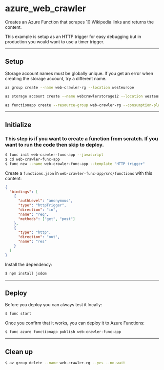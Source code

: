 # azure_web_crawler

Creates an Azure Function that scrapes 10 Wikipedia links and returns the content.

This example is setup as an HTTP trigger for easy debugging but in production you would want to use a timer trigger.

---

## Setup

Storage account names must be globally unique. If you get an error when creating the storage account, try a different name.

```bash
az group create --name web-crawler-rg --location westeurope

az storage account create --name webcrawlerstorage12 --location westeurope --resource-group web-crawler-rg --sku Standard_LRS

az functionapp create --resource-group web-crawler-rg --consumption-plan-location westeurope --runtime node --runtime-version 20 --functions-version 4 --name web-crawler-func-app --storage-account webcrawlerstorage12 --os-type Linux
``` 

---

## Initialize

### This step is if you want to create a function from scratch. If you want to run the code then skip to deploy.

```bash
$ func init web-crawler-func-app --javascript
$ cd web-crawler-func-app
$ func new --name web-crawler-func-app --template "HTTP trigger"
```

Create a `functions.json` in `web-crawler-func-app/src/functions` with this content:

```json
{
  "bindings": [
    {
      "authLevel": "anonymous",
      "type": "httpTrigger",
      "direction": "in",
      "name": "req",
      "methods": ["get", "post"]
    },
    {
      "type": "http",
      "direction": "out",
      "name": "res"
    }
  ]
}
```

Install the dependency:

```bash
$ npm install jsdom
```

---

## Deploy

Before you deploy you can always test it locally:

```bash
$ func start
```

Once you confirm that it works, you can deploy it to Azure Functions:

```bash
$ func azure functionapp publish web-crawler-func-app
```

---

##  Clean up

```bash
$ az group delete --name web-crawler-rg --yes --no-wait
```
